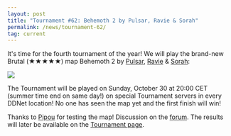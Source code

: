 ```yaml
---
layout: post
title: "Tournament #62: Behemoth 2 by Pulsar, Ravie & Sorah"
permalink: /news/tournament-62/
tag: current
---
```


It's time for the fourth tournament of the year! We will play the brand-new Brutal (★★★★★) map Behemoth 2 by [Pulsar](https://ddnet.org/mappers/Pulsar/), [Ravie](https://ddnet.org/mappers/Ravie/) & [Sorah](https://ddnet.org/mappers/Sorah/):

[<img class="demo" src="/Behemoth_2.png" />](//forum.ddnet.org/viewtopic.php?f=14&t=7537)

The Tournament will be played on Sunday, October 30 at 20:00 CET (summer time end on same day!) on special Tournament servers in every DDNet location! No one has seen the map yet and the first finish will win!

Thanks to [Pipou](/mappers/Pipou/) for testing the map! Discussion on the [forum](//forum.ddnet.org/viewtopic.php?f=114&t=7537). The results will later be available on the [Tournament page](/tournaments/62/).
